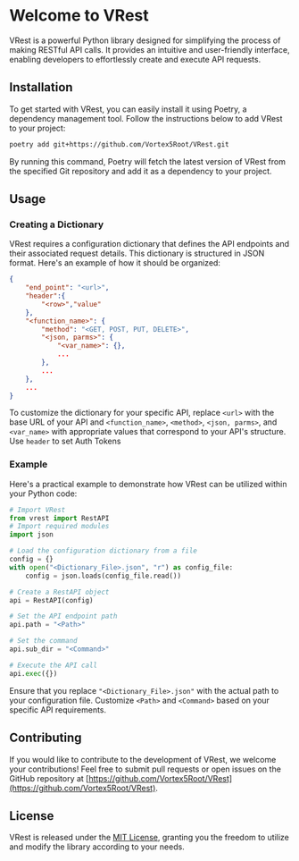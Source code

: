 # Welcome to VRest

VRest is a powerful Python library designed for simplifying the process of making RESTful API calls. It provides an intuitive and user-friendly interface, enabling developers to effortlessly create and execute API requests.

## Installation

To get started with VRest, you can easily install it using Poetry, a dependency management tool. Follow the instructions below to add VRest to your project:

```bash
poetry add git+https://github.com/Vortex5Root/VRest.git
```

By running this command, Poetry will fetch the latest version of VRest from the specified Git repository and add it as a dependency to your project.

## Usage

### Creating a Dictionary

VRest requires a configuration dictionary that defines the API endpoints and their associated request details. This dictionary is structured in JSON format. Here's an example of how it should be organized:

```json
{
    "end_point": "<url>",
    "header":{
        "<row>","value"
    },
    "<function_name>": {
        "method": "<GET, POST, PUT, DELETE>",
        "<json, parms>": {
            "<var_name>": {},
            ...
        },
        ...
    },
    ...
}
```

To customize the dictionary for your specific API, replace `<url>` with the base URL of your API and `<function_name>`, `<method>`, `<json, parms>`, and `<var_name>` with appropriate values that correspond to your API's structure.
Use `header` to set Auth Tokens
### Example

Here's a practical example to demonstrate how VRest can be utilized within your Python code:

```python
# Import VRest
from vrest import RestAPI
# Import required modules
import json

# Load the configuration dictionary from a file
config = {}
with open("<Dictionary_File>.json", "r") as config_file:
    config = json.loads(config_file.read())

# Create a RestAPI object
api = RestAPI(config)

# Set the API endpoint path
api.path = "<Path>"

# Set the command
api.sub_dir = "<Command>"

# Execute the API call
api.exec({})
```

Ensure that you replace `"<Dictionary_File>.json"` with the actual path to your configuration file. Customize `<Path>` and `<Command>` based on your specific API requirements.

## Contributing

If you would like to contribute to the development of VRest, we welcome your contributions! Feel free to submit pull requests or open issues on the GitHub repository at [https://github.com/Vortex5Root/VRest](https://github.com/Vortex5Root/VRest).

## License

VRest is released under the [MIT License](https://opensource.org/licenses/MIT), granting you the freedom to utilize and modify the library according to your needs.

